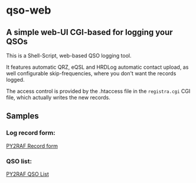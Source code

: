 # qso-web
## A simple web-UI CGI-based for logging your QSOs

This is a Shell-Script, web-based QSO logging tool.

It features automatic QRZ, eQSL and HRDLog automatic contact upload, as well configurable skip-frequencies, where you don't want the records logged.

The access control is provided by the .htaccess file in the `registra.cgi` CGI file, which actually writes the new records.

## Samples

### Log record form:
[PY2RAF Record form](https://rf01.co:8443/q/registro.html)

### QSO list:
[PY2RAF QSO List](https://rf01.co:8443/cgi-bin/lista-qso.cgi)
